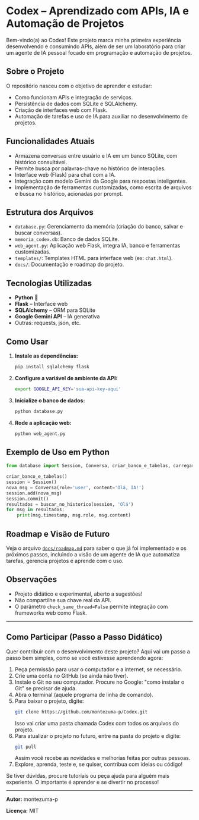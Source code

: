 # Codex – Aprendizado com APIs, IA e Automação de Projetos

Bem-vindo(a) ao Codex! Este projeto marca minha primeira experiência desenvolvendo e consumindo APIs, além de ser um laboratório para criar um agente de IA pessoal focado em programação e automação de projetos.

## Sobre o Projeto
O repositório nasceu com o objetivo de aprender e estudar:
- Como funcionam APIs e integração de serviços.
- Persistência de dados com SQLite e SQLAlchemy.
- Criação de interfaces web com Flask.
- Automação de tarefas e uso de IA para auxiliar no desenvolvimento de projetos.

## Funcionalidades Atuais
- Armazena conversas entre usuário e IA em um banco SQLite, com histórico consultável.
- Permite busca por palavras-chave no histórico de interações.
- Interface web (Flask) para chat com a IA.
- Integração com modelo Gemini da Google para respostas inteligentes.
- Implementação de ferramentas customizadas, como escrita de arquivos e busca no histórico, acionadas por prompt.

## Estrutura dos Arquivos
- `database.py`: Gerenciamento da memória (criação do banco, salvar e buscar conversas).
- `memoria_codex.db`: Banco de dados SQLite.
- `web_agent.py`: Aplicação web Flask, integra IA, banco e ferramentas customizadas.
- `templates/`: Templates HTML para interface web (ex: `chat.html`).
- `docs/`: Documentação e roadmap do projeto.

## Tecnologias Utilizadas
- **Python** 🐍
- **Flask** – Interface web
- **SQLAlchemy** – ORM para SQLite
- **Google Gemini API** – IA generativa
- Outras: requests, json, etc.

## Como Usar
1. **Instale as dependências:**
   ```bash
   pip install sqlalchemy flask
   ```
2. **Configure a variável de ambiente da API:**
   ```bash
   export GOOGLE_API_KEY='sua-api-key-aqui'
   ```
3. **Inicialize o banco de dados:**
   ```bash
   python database.py
   ```
4. **Rode a aplicação web:**
   ```bash
   python web_agent.py
   ```

## Exemplo de Uso em Python
```python
from database import Session, Conversa, criar_banco_e_tabelas, carregar_historico, buscar_no_historico

criar_banco_e_tabelas()
session = Session()
nova_msg = Conversa(role='user', content='Olá, IA!')
session.add(nova_msg)
session.commit()
resultados = buscar_no_historico(session, 'Olá')
for msg in resultados:
    print(msg.timestamp, msg.role, msg.content)
```

## Roadmap e Visão de Futuro
Veja o arquivo [`docs/roadmap.md`](docs/roadmap.md) para saber o que já foi implementado e os próximos passos, incluindo a visão de um agente de IA que automatiza tarefas, gerencia projetos e aprende com o uso.

## Observações
- Projeto didático e experimental, aberto a sugestões!
- Não compartilhe sua chave real da API.
- O parâmetro `check_same_thread=False` permite integração com frameworks web como Flask.

---

## Como Participar (Passo a Passo Didático)

Quer contribuir com o desenvolvimento deste projeto? Aqui vai um passo a passo bem simples, como se você estivesse aprendendo agora:

1. Peça permissão para usar o computador e a internet, se necessário.
2. Crie uma conta no GitHub (se ainda não tiver).
3. Instale o Git no seu computador. Procure no Google: "como instalar o Git" se precisar de ajuda.
4. Abra o terminal (aquele programa de linha de comando).
5. Para baixar o projeto, digite:
   ```bash
   git clone https://github.com/montezuma-p/Codex.git
   ```
   Isso vai criar uma pasta chamada Codex com todos os arquivos do projeto.
6. Para atualizar o projeto no futuro, entre na pasta do projeto e digite:
   ```bash
   git pull
   ```
   Assim você recebe as novidades e melhorias feitas por outras pessoas.
7. Explore, aprenda, teste e, se quiser, contribua com ideias ou código!

Se tiver dúvidas, procure tutoriais ou peça ajuda para alguém mais experiente. O importante é aprender e se divertir no processo!

---

**Autor:** montezuma-p

**Licença:** MIT

